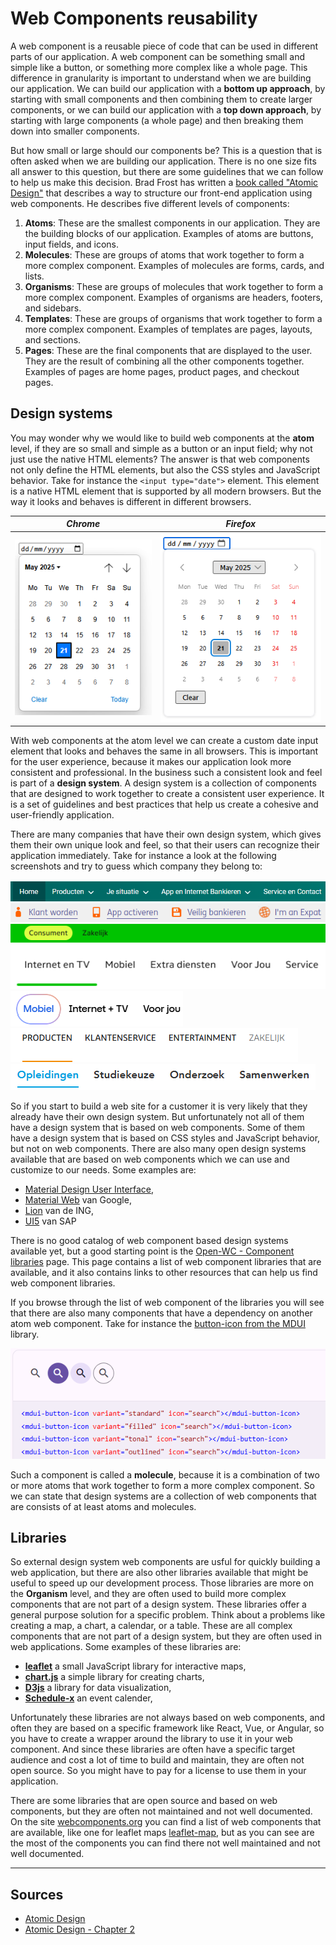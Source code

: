 # Web Components reusability

A web component is a reusable piece of code that can be used in different parts of our application. A web component can
be something small and simple like a button, or something more complex like a whole page. This difference in granularity
is important to understand when we are building our application. We can build our application with a **bottom up
approach**, by starting with small components and then combining them to create larger components, or we can build our
application with a **top down approach**, by starting with large components (a whole page) and then breaking them down
into smaller components.

But how small or large should our components be? This is a question that is often asked when we are building our
application. There is no one size fits all answer to this question, but there are some guidelines that we can follow to
help us make this decision. Brad Frost has written a [book called "Atomic Design"](https://atomicdesign.bradfrost.com/)
that describes a way to structure our front-end application using web components. He describes five different levels of
components:

1. **Atoms**: These are the smallest components in our application. They are the building blocks of our application.
   Examples of atoms are buttons, input fields, and icons.
2. **Molecules**: These are groups of atoms that work together to form a more complex component. Examples of molecules
   are forms, cards, and lists.
3. **Organisms**: These are groups of molecules that work together to form a more complex component. Examples of
   organisms are headers, footers, and sidebars.
4. **Templates**: These are groups of organisms that work together to form a more complex component. Examples of
   templates are pages, layouts, and sections.
5. **Pages**: These are the final components that are displayed to the user. They are the result of combining all the
   other components together. Examples of pages are home pages, product pages, and checkout pages.

## Design systems

You may wonder why we would like to build web components at the **atom** level, if they are so small and simple as a
button or an input field; why not just use the native HTML elements? The answer is that web components not only define
the HTML elements, but also the CSS styles and JavaScript behavior. Take for instance the `<input type="date">` element.
This element is a native HTML element that is supported by all modern browsers. But the way it looks and behaves is
different in different browsers.

|                       _Chrome_                       |                       _Firefox_                        |
| :--------------------------------------------------: | :----------------------------------------------------: |
| ![Chrome date input](./assets/date-input-chrome.png) | ![Firefox date input](./assets/date-input-firefox.png) |

With web components at the atom level we can create a custom date input element that looks and behaves the same in all
browsers. This is important for the user experience, because it makes our application look more consistent and
professional. In the business such a consistent look and feel is part of a **design system**. A design system is a
collection of components that are designed to work together to create a consistent user experience. It is a set of
guidelines and best practices that help us create a cohesive and user-friendly application.

There are many companies that have their own design system, which gives them their own unique look and feel, so that
their users can recognize their application immediately. Take for instance a look at the following screenshots and try
to guess which company they belong to:

![ABN AMRO](./assets/design-system-example-abnamro.png)  
![ING](./assets/design-system-example-ing.png)  
![KPN](./assets/design-system-example-kpn.png)  
![Odido](./assets/design-system-example-odido.png)  
![Ziggo](./assets/design-system-example-ziggo.png)  
![HU](./assets/design-system-example-hu.png)

So if you start to build a web site for a customer it is very likely that they already have their own design system. But
unfortunately not all of them have a design system that is based on web components. Some of them have a design system
that is based on CSS styles and JavaScript behavior, but not on web components. There are also many open design systems
available that are based on web components which we can use and customize to our needs. Some examples are:

- [Material Design User Interface](https://www.mdui.org/en/),
- [Material Web](https://material-web.dev/) van Google,
- [Lion](https://lion.js.org/) van de ING,
- [UI5](https://sap.github.io/ui5-webcomponents/) van SAP

There is no good catalog of web component based design systems available yet, but a good starting point is the
[Open-WC - Component libraries](https://open-wc.org/guides/community/component-libraries/) page. This page contains a
list of web component libraries that are available, and it also contains links to other resources that can help us find
web component libraries.

If you browse through the list of web component of the libraries you will see that there are also many components that
have a dependency on another atom web component. Take for instance the
[button-icon from the MDUI](https://www.mdui.org/en/docs/2/components/button-icon) library.

![MDUI button-icon](./assets/molecule-design-system-element.png)

Such a component is called a **molecule**, because it is a combination of two or more atoms that work together to form a
more complex component. So we can state that design systems are a collection of web components that are consists of at
least atoms and molecules.

## Libraries

So external design system web components are usful for quickly building a web application, but there are also other
libraries available that might be useful to speed up our development process. Those libraries are more on the
**Organism** level, and they are often used to build more complex components that are not part of a design system. These
libraries offer a general purpose solution for a specific problem. Think about a problems like creating a map, a chart,
a calendar, or a table. These are all complex components that are not part of a design system, but they are often used
in web applications. Some examples of these libraries are:

- [**leaflet**](https://leafletjs.com/) a small JavaScript library for interactive maps,
- [**chart.js**](https://www.chartjs.org/) a simple library for creating charts,
- [**D3js**](https://d3js.org/) a library for data visualization,
- [**Schedule-x**](https://schedule-x.dev/) an event calender,

Unfortunately these libraries are not always based on web components, and often they are based on a specific framework
like React, Vue, or Angular, so you have to create a wrapper around the library to use it in your web component. And
since these libraries are often have a specific target audience and cost a lot of time to build and maintain, they are
often not open source. So you might have to pay for a license to use them in your application.

There are some libraries that are open source and based on web components, but they are often not maintained and not
well documented. On the site [webcomponents.org](https://webcomponents.org/) you can find a list of web components that
are available, like one for leaflet maps [leaflet-map](https://prtksxna.github.io/leaflet-map-component/), but as you
can see are the most of the components you can find there not well maintained and not well documented.

---

## Sources

- [Atomic Design](https://atomicdesign.bradfrost.com/)
- [Atomic Design - Chapter 2](https://atomicdesign.bradfrost.com/chapter-2/)
